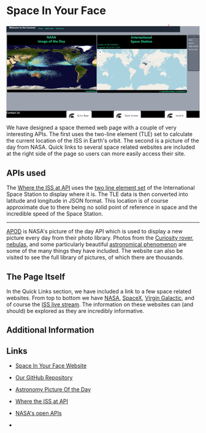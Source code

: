 # Space In Your Face

![thecosmos](thecosmos.png)

We have designed a space themed web page with a couple of very interesting APIs. The first uses the two-line element (TLE) set to calculate the current location of the ISS in Earth's orbit. The second is a picture of the day from NASA. Quick links to several space related websites are included at the right side of the page so users can more easily access their site.

## APIs used

The [Where the ISS at API](https://wheretheiss.at/) uses the [two line element set](https://en.wikipedia.org/wiki/Two-line_element_set) of the International Space Station to display where it is. The TLE data is then converted into latitude and longitude in JSON format. This location is of course approximate due to there being no solid point of reference in space and the incredible speed of the Space Station.

***

[APOD](https://apod.nasa.gov/apod/astropix.html) is NASA's picture of the day API which is used to display a new picture every day from their photo library. Photos from the [Curiosity rover](https://apod.nasa.gov/apod/ap210914.html), [nebulas](https://apod.nasa.gov/apod/ap210818.html), and some particularly beautiful [astronomical phenomenon](https://apod.nasa.gov/apod/ap210901.html) are some of the many things they have included. The website can also be visited to see the full library of pictures, of which there are thousands.

## The Page Itself

In the Quick Links section, we have included a link to a few space related websites. From top to bottom we have [NASA](https://www.nasa.gov/), [SpaceX](https://www.spacex.com/), [Virgin Galactic](http://www.virgingalactic.com/), and of course the [ISS live stream](https://www.nasa.gov/multimedia/nasatv/iss_ustream.html). The information on these websites can (and should) be explored as they are incredibly informative. 

## Additional Information



## Links

- [Space In Your Face Website](https://letqin.github.io/space-in-your-face/)

- [Our GitHub Repository](https://github.com/letqin/space-in-your-face)

- [Astronomy Picture Of the Day](https://apod.nasa.gov/apod/astropix.html)

- [Where the ISS at API](https://wheretheiss.at/)

- [NASA's open APIs](https://api.nasa.gov/)

- 